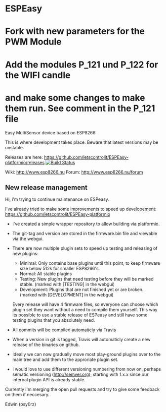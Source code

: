 # ESPEasy
# Fork with new parameters for the PWM Module
# Add the modules P_121 und P_122 for the WIFI candle
# and make some changes to make them run. See comment in the P_121 file

Easy MultiSensor device based on ESP8266

This is where development takes place. Beware that latest versions may be unstable.

Releases are here: https://github.com/letscontrolit/ESPEasy-platformio/releases [![Build Status](https://travis-ci.org/letscontrolit/ESPEasy-platformio.svg?branch=master)](https://travis-ci.org/letscontrolit/ESPEasy-platformio)

Wiki: http://www.esp8266.nu
Forum: http://www.esp8266.nu/forum


## New release management

Hi, i'm trying to continue maintenance on ESPeasy.

I've already tried to make some improvements to speed up developement: https://github.com/letscontrolit/ESPEasy-platformio

 * I've created a simple wrapper repository to allow building via platformio.
 * The git-tag and version are stored in the firmware.bin file and viewable via the webgui.
 * There are now multiple plugin sets to speed up testing and releasing of new plugins:
   * Minimal: Only contains base plugins until this point, to keep firmware size below 512k for smaller ESP8266's.
   * Normal: All stable plugins
   * Testing: New plugins that need testing before they will be marked stable. (marked with [TESTING] in the webgui)
   * Development: Plugins that are not finished yet or are broken. (marked with [DEVELOPMENT] in the webgui)

   Every release will have 4 firmware files, so everyone can choose which plugin set they want without a need to compile them yourself. This way its possible to use a stable release of ESPeasy and still have some testing plugins that you absolutely need. 
   
 * All commits will be compiled automaticly via Travis
 * When a version in git is tagged, Travis will automaticly create a new release of the binaries on github.
 * Ideally we can now gradually move most play-ground plugins over to the main tree and add them to the approriate plugin set.
 * I would love to use different versioning numbering from now on, perhaps sematic versioning (http://semver.org), starting with 1.x.x since our internal plugin API is already stable.
 
Currently i'm merging the open pull requests and try to give some feedback on them if neccesary.
 
Edwin (psy0rz)
